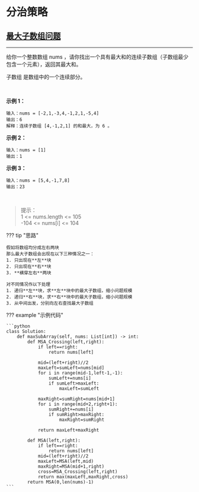 # 分治策略

## [最大子数组问题](https://leetcode.cn/problems/maximum-subarray/ "原书p38 4.1节")
---

给你一个整数数组 nums ，请你找出一个具有最大和的连续子数组（子数组最少包含一个元素），返回其最大和。

子数组 是数组中的一个连续部分。

 

**示例 1：**

    输入：nums = [-2,1,-3,4,-1,2,1,-5,4]
    输出：6
    解释：连续子数组 [4,-1,2,1] 的和最大，为 6 。

**示例 2：**

    输入：nums = [1]
    输出：1

**示例 3：**

    输入：nums = [5,4,-1,7,8]
    输出：23
 

>提示：  
>1 <= nums.length <= 105  
>-104 <= nums[i] <= 104


??? tip "思路"

    假如将数组均分成左右两块  
    那么最大子数组会出现在以下三种情况之一：  
    1. 只出现在**左**块  
    2. 只出现在**右**块  
    3. **横穿左右**两块

    对不同情况作以下处理  
    1. 递归**左**块，求**左**块中的最大子数组，缩小问题规模  
    2. 递归**右**块，求**右**块中的最大子数组，缩小问题规模  
    3. 从中间出发，分别向左右查找最大子数组

??? example "示例代码"

    ```python
    class Solution:
        def maxSubArray(self, nums: List[int]) -> int:
            def MSA_Crossing(left,right):
                if left==right:
                    return nums[left]
                
                mid=(left+right)//2
                maxLeft=sumLeft=nums[mid]
                for i in range(mid-1,left-1,-1):
                    sumLeft+=nums[i]
                    if sumLeft>maxLeft:
                        maxLeft=sumLeft
                
                maxRight=sumRight=nums[mid+1]
                for i in range(mid+2,right+1):
                    sumRight+=nums[i]
                    if sumRight>maxRight:
                        maxRight=sumRight
                
                return maxLeft+maxRight
            
            def MSA(left,right):
                if left==right:
                    return nums[left]
                mid=(left+right)//2
                maxLeft=MSA(left,mid)
                maxRight=MSA(mid+1,right)
                cross=MSA_Crossing(left,right)
                return max(maxLeft,maxRight,cross)
            return MSA(0,len(nums)-1)
    ```